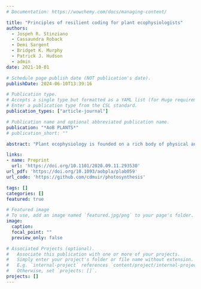 ```yaml
---
# Documentation: https://wowchemy.com/docs/managing-content/

title: "Principles of resilient coding for plant ecophysiologists"
authors: 
  - Jospeh R. Stinziano
  - Cassaundra Roback
  - Demi Sargent
  - Bridget K. Murphy
  - Patrick J. Hudson
  - admin
date: 2021-10-01

# Schedule page publish date (NOT publication's date).
publishDate: 2024-06-10T13:39:16

# Publication type.
# Accepts a single type but formatted as a YAML list (for Hugo requirements).
# Enter a publication type from the CSL standard.
publication_types: ["article-journal"]

# Publication name and optional abbreviated publication name.
publication: "*AoB PLANTS*"
# publication_short: ""

abstract: "Plant ecophysiology is founded on a rich body of physical and chemical theory, but it is challenging to connect theory with data in unambiguous, analytically rigorous and reproducible ways. Custom scripts written in computer programming languages (coding) enable plant ecophysiologists to model plant processes and fit models to data reproducibly using advanced statistical techniques. Since many ecophysiologists lack formal programming education, we have yet to adopt a unified set of coding principles and standards that could make coding easier to learn, use and modify. We identify eight principles to help in plant ecophysiologists without much programming experience to write resilient code: (i) standardized nomenclature, (ii) consistency in style, (iii) increased modularity/extensibility for easier editing and understanding, (iv) code scalability for application to large data sets, (v) documented contingencies for code maintenance, (vi) documentation to facilitate user understanding; (vii) extensive tutorials and (viii) unit testing and benchmarking. We illustrate these principles using a new R package, photosynthesis, which provides a set of analytical and simulation tools for plant ecophysiology. Our goal with these principles is to advance scientific discovery in plant ecophysiology by making it easier to use code for simulation and data analysis, reproduce results and rapidly incorporate new biological understanding and analytical tools."

links:
- name: Preprint
  url: 'https://doi.org/10.1101/2020.09.11.293530'
url_pdf: 'https://doi.org/10.1093/aobpla/plab059'
url_code: 'https://github.com/cdmuir/photosynthesis'

tags: []
categories: []
featured: true

# Featured image
# To use, add an image named `featured.jpg/png` to your page's folder. 
image:
  caption: 
  focal_point: ""
  preview_only: false

# Associated Projects (optional).
#   Associate this publication with one or more of your projects.
#   Simply enter your project's folder or file name without extension.
#   E.g. `internal-project` references `content/project/internal-project/index.md`.
#   Otherwise, set `projects: []`.
projects: []
---
```

